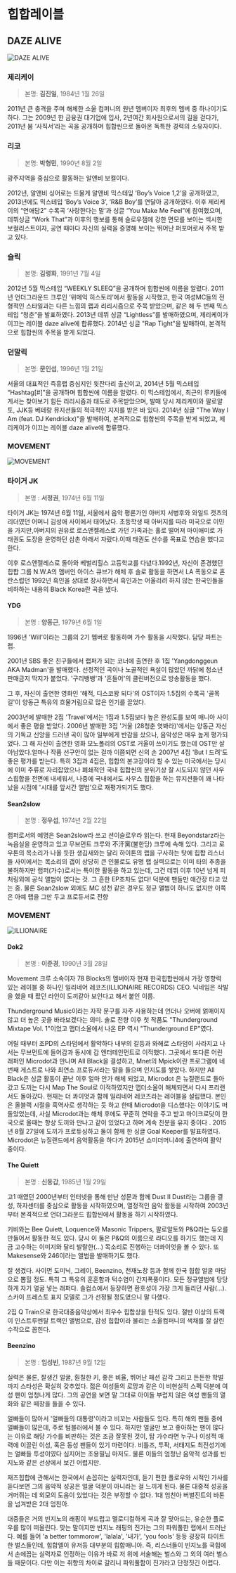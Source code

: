 # 힙합레이블
## DAZE ALIVE 
![DAZE ALIVE](https://pbs.twimg.com/profile_images/637966399147634689/SwKdHt49.jpg "DAZE ALIVE") 
### 제리케이


>본명: **김진일**, 1984년 1월 26일

2011년 큰 충격을 주며 해체한 소울 컴퍼니의 원년 멤버이자 최후의 멤버 중 하나이기도 하다. 그는 2009년 한 금융권 대기업에 입사, 2년여간 회사원으로서의 길을 걷다가, 2011년 봄 ‘사직서’라는 곡을 공개하며 힙합씬으로 돌아온 독특한 경력의 소유자이다.

### 리코


>본명: **박형민**, 1990년 8월 2일

광주지역을 중심으로 활동하는 알앤비 보컬이다.

2012년, 알앤비 싱어로는 드물게 알앤비 믹스테잎 ‘Boy’s Voice 1,2’을 공개하였고, 2013년에도 믹스테입 ‘Boy’s Voice 3’, ‘R&B Boy’를 연달아 공개하였다.
이후 제리케이의 “연애담2” 수록곡 ‘사랑한다는 말’과 싱글 “You Make Me Feel”에 참여했으며, 데뷔싱글 “Work That”과 이후의 행보를 통해 슬로우잼에 강한 면모를 보이는 섹시한 보컬리스트이자, 공연 때마다 자신의 실력을 증명해 보이는 뛰어난 퍼포머로서 주목 받고 있다.

### 슬릭


>본명: **김령화**, 1991년 7월 4일 

2012년 5월 믹스테입 “WEEKLY SLEEQ”을 공개하며 힙합씬에 이름을 알렸다.
2011년 언더그라운드 크루인 ‘위메익 히스토리’에서 활동을 시작했고, 한국 여성MC들의 전형적인 스타일과는 다른 느낌의 랩과 리리시즘으로 주목 받았으며, 같은 해 두 번째 믹스테입 “청춘”을 발표하였다.
2013년 데뷔 싱글 “Lightless”를 발매하였으며, 제리케이가 이끄는 레이블 daze alive에 합류했다. 2014년 싱글 "Rap Tight"을 발매하여, 본격적으로 힙합씬의 주목을 받게 되었다.

### 던말릭


>본명: **문인섭**, 1996년 1월 21일

서울의 대표적인 즉흥랩 중심지인 윗잔다리 출신이고, 2014년 5월 믹스테입 “Hashtag[#]”을 공개하며 힙합씬에 이름을 알렸다. 이 믹스테입에서, 최근의 루키들에게서는 찾아보기 힘든 리리시즘과 태도로 주목받았으며, 발매 당시 제리케이와 팔로알토, JJK등 베테랑 뮤지션들의 적극적인 지지를 받은 바 있다.
2014년 싱글 "The Way I Am (feat. DJ Kendrickx)"을 발매하여, 본격적으로 힙합씬의 주목을 받게 되었고, 제리케이가 이끄는 레이블 daze alive에 합류했다.

### MOVEMENT
![MOVEMENT](http://www.theartist.co.kr/news/photo/201512/1904_9492_1637.jpg "MOVEMOENT") 
### 타이거 JK


>본명 : **서정권**, 1974년 6월 11일 

타이거 JK는 1974년 6월 11일, 서울에서 음악 평론가인 아버지 서병후와 와일드 캣츠의 리더였던 어머니 김성애 사이에서 태어났다. 초등학생 때 아버지를 따라 미국으로 이민을 가지만,아버지의 권유로 로스앤젤레스로 가던 가족과는 홀로 떨어져 마이애미로 가 태권도 도장을 운영하던 삼촌 아래서 자랐다.이때 태권도 선수를 목표로 연습을 했다고 한다.

이후 로스앤젤레스로 돌아와 베벌리힐스 고등학교를 다녔다.1992년, 자신이 존경했던 힙합 그룹 N.W.A의 멤버인 아이스 큐브가 해체 후 솔로 활동을 하면서 LA 폭동으로 혼란스럽던 1992년 흑인을 상대로 장사하면서 흑인과는 어울리려 하지 않는 한국인들을 비하하는 내용의 Black Korea란 곡을 냈다.


#### YDG

>본명 : **양동근**, 1979년 6월 1일

1996년 'Will'이라는 그룹의 2기 멤버로 활동하며 가수 활동을 시작했다. 담당 파트는 랩. 

2001년 SBS 좋은 친구들에서 랩퍼가 되는 코너에 출연한 후 1집 'Yangdonggeun AKA Madman'을 발매했다. 선정적인 곡이나 노골적인 욕설이 많았던 까닭에 청소년 판매금지 딱지가 붙었다. '구리뱅뱅'과 '흔들어'의 클린버전으로 방송활동을 했다.

그 후, 자신이 출연한 영화인 '해적, 디스코왕 되다'의 OST이자 1.5집의 수록곡 '골목길'이 양동근 특유의 흐물거림으로 많은 인기를 끌었다. 

2003년에 발매한 2집 'Travel'에서는 1집과 1.5집보다 높은 완성도를 보여 매니아 사이에서 좋은 평을 받았다. 2006년 발매한 3집 '거울 (28청춘 엿봐라)'에서는 양동근 자신의 기독교 신앙을 드러낸 곡이 많아 일부에게 반감을 샀으나, 음악성은 매우 높게 평가되었다. 그 해 자신이 출연한 영화 모노폴리의 OST로 거울이 쓰이기도 했는데 OST만 살아남았다.얼마나 작품 선구안이 없는 걸까 이쯤되면 신의 손 2007년 4집 'But I 드려'도 좋은 평가를 받는다. 특히 3집과 4집은, 힙합의 본고장이라 할 수 있는 미국에서는 당시에 이미 주류로 자리잡았으나 폐쇄적인 국내 힙합씬의 분위기상 잘 시도되지 않던 사우스힙합을 전면에 내세워서, 나중에 국내에서도 사우스 힙합을 하는 뮤지션들이 꽤 나타났을 시점에 '시대를 앞서간 앨범'으로 재평가되기도 했다. 

#### Sean2slow

>본명 : **정우섭**, 1974년 2월 22일

랩퍼로서의 예명은 Sean2slow라 쓰고 션이슬로우라 읽는다. 현재 Beyondstarz라는 녹음실을 운영하고 있고 무브먼트 크루와 不汗黨(불한당) 크루에 속해 있다. 그리고 로우톤의 목소리가 나올 듯한 생김새와는 달리 하이톤의 랩을 구사하는 탓에 힙합 리스너들 사이에서는 목소리의 갭이 상당히 큰 인물로도 유명
랩 실력으로는 이미 타의 추종을 불허하지만 랩퍼(가수)로서는 특이한 활동을 하고 있는데, 그건 데뷔 이후 10년 넘게 피처링외에 공식 앨범이 없다는 것. 그 흔한 EP조차도 없다! 덕분에 팬들만 애간장 타고 있는 중. 물론 Sean2slow 외에도 MC 성천 같은 경우도 정규 앨범이 하나도 없지만 이쪽은 아예 랩을 그만 두고 프로듀서로 전향


### MOVEMENT
![ILLIONAIRE](http://hiphople.com/files/attach/images/49478/517/094/ILLIONAIRE_LOGO_silver.jpg "ILLIONAIRE") 

#### Dok2

>본명 : **이준경**, 1990년 3월 28일

 Movement 크루 소속이자 78 Blocks의 멤버이자 현재 한국힙합씬에서 가장 영향력 있는 레이블 중 하나인 일리네어 레코즈(ILLIONAIRE RECORDS) CEO. 닉네임은 삭발을 했을 때 팠던 라인이 도끼같아 보인다고 해서 붙인 이름.

Thunderground Music이라는 자작 문구를 자주 사용하는데 언더나 오버에 얽매이지 않고 더 높은 곳을 바라보겠다는 의미. 솔로 전향 이후 첫 작품도 "Thunderground Mixtape Vol. 1"이었고 맵더소울에서 나온 EP 역시 "Thunderground EP"였다.

어릴 때부터 조PD의 스타덤에서 활약하다 내부의 갈등과 와해로 스타덤이 사라지고 나서는 무브먼트에 들어감과 동시에 갑 엔터테인먼트로 이적했다. 그곳에서 또다른 어린 래퍼인 Microdot과 만나며 All Black을 결성하고, Mnet의 Mpick이란 프로그램에 네 번째 게스트로 나와 최연소 프로듀서라는 말을 들으며 인지도를 쌓았다. 하지만 All Black은 싱글 활동이 끝난 이후 얼마 안가 해체 되었고, Microdot 은 뉴질랜드로 돌아갔고 도끼는 다시 Map The Soul로 이적하였지만 맵더소울이 해체되면서 다시 프리랜서도 돌아갔다. 현재는 더 콰이엇과 함께 일리네어 레코즈라는 레이블을 설립했다. 본인은 올블랙 시절을 흑역사로 생각하는 듯 하고 한때 Microdot을 디스했다는 이야기도 떠돌았었는데, 사실 Microdot과는 해체 후에도 꾸준히 연락을 주고 받고 마이크로닷이 한국으로 올때는 항상 도끼와 만나고 같이 있었다고 하며 계속 친분을 유지 중이다 . 2015년 8월 27일에 도끼가 프로듀싱하고 둘이 함께 한 싱글 Goal Keeper를 발표하였다. Microdot은 뉴질랜드에서 음악활동을 하다가 2015년 쇼미더머니4에 출연하여 활약 중이다.

#### The Quiett

>본명 : **신동갑**, 1985년 1월 29일

고1 때였던 2000년부터 인터넷을 통해 만난 성문과 함께 Dust II Dust라는 그룹을 결성, 하자센터를 중심으로 활동을 시작하였으며, 열정적인 음악 활동을 시작하여 2003년부터 본격적으로 언더그라운드 힙합씬에서 활동을 하기 시작하였다.

키비와는 Bee Quiett, Loquence와 Masonic Trippers, 팔로알토와 P&Q라는 듀오를 만들어서 활동한 적도 있다. 당시 이 둘은 P&Q의 이름으로 라디오를 하기도 했는데 지금 고수하는 이미지와 달리 발랄한(...) 목소리로 진행하는 더콰이엇을 볼 수 있다. 또 Makesense와 246이라는 앨범을 발매하기도 했다.

잘 생겼다. 사이먼 도미닉, 그레이, Beenzino, 천재노창 등과 함께 한국 힙합 얼굴 마담으로 뽑힐 정도. 특히 그 특유의 훈훈함과 턱수염이 간지폭풍이다. 모든 정규앨범에 당당하게 자기 얼굴 넣는 래퍼다. 솔컴쇼에서 등장하면 환호성이 가장 크게 들리던 사람(...). 스카이 프레스토 표지 모델로 그가 선정될 정도였으니 말 다했다.

2집 Q Train으로 한국대중음악상에서 최우수 힙합상을 탄적도 있다. 절반 이상의 트랙이 인스트루멘탈 트랙인 앨범으로, 감성 힙합이라 불리는 소울컴퍼니의 색채를 잘 살린 수작으로 꼽힌다.

#### Beenzino

>본명 : **임성빈**, 1987년 9월 12일

실력은 물론, 잘생긴 얼굴, 훤칠한 키, 좋은 비율, 뛰어난 패션 감각 그리고 든든한 학벌까지 스타성은 확실히 갖추었다. 젊은 여성들의 로망과 같은 이 비현실적 스펙 덕분에 여성 팬이 엄청나게 많다. 그의 공연을 보면 말 그대로 아이돌 부럽지 않은 여성 팬들의 열화와 같은 떼창을 들을 수 있다.

얼빠들이 많아서 '얼빠들의 대통령'이라고 비꼬는 사람들도 있다. 특히 해외 팬들 중에 얼빠들이 많은데, 주로 텀블러에서 볼 수 있다. 하지만 얼굴만 보고 좋아하는 팬이 많다는 이유로 해당 가수를 비판하는 것은 조금 잘못된 것이, 탑 가수라면 누구나 이성적 매력에 이끌린 이성, 혹은 동성 팬들이 있기 마련이다. 비틀즈, 투팍, 서태지도 최전성기에는 얼빠들 투성이였다 심지어는 조용필님 마저도. 물론 이들의 엄청난 음악적 성과를 빈지노와 같은 선상에서 보긴 어렵지만.

재즈힙합에 관해서는 한국에서 손꼽히는 실력자인데, 듣기 편한 플로우와 시적인 가사를 듣다보면 그의 음악적 성공은 얼굴 덕분이 아니라는 걸 느끼게 된다. 물론 대중적 성공을 거머쥐는 데 외모의 도움이 있었다는 것은 부정할 수 없다. 1대 엄친아 버벌진트의 바톤을 넘겨받은 2대 엄친아. 

대중들은 거의 빈지노의 래핑이 부드럽고 멜로디컬하게 곡과 잘 맞아드는, 유순한 플로우를 많이 떠올린다. 맞는 말이지만 빈지노 래핑의 진가는 그의 파워풀한 랩에서 드러난다. 예를 들어 'a better tommorow', 'lalala', '내가', 'you fools' 등등 굉장히 타이트한 벌스들인데, 힙합엘이 유저등 대부분의 힙합매니아. 즉, 리스너들이 빈지노를 국힙에서 손에꼽는 실력자로 인정하는 이유가 바로 저 위에 서술해논 벌스와 그 외의 여러 벌스들 때문이다. 다만 이는 취향의 차이로 갈리니 파워풀함이 진가라고 단정짓긴 어렵다.
